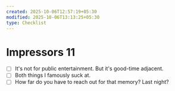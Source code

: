 ```yaml
---
created: 2025-10-06T12:57:19+05:30
modified: 2025-10-06T13:13:25+05:30
type: Checklist
---
```


# Impressors 11

- [ ] It's not for public entertainment. But it's good-time adjacent.
- [ ] Both things I famously suck at.
- [ ] How far do you have to reach out for that memory? Last night?

